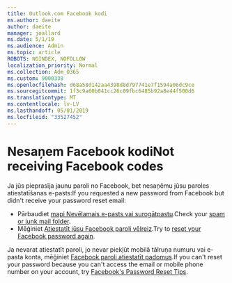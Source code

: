 ```yaml
---
title: Outlook.com Facebook kodi
ms.author: daeite
author: daeite
manager: joallard
ms.date: 5/1/19
ms.audience: Admin
ms.topic: article
ROBOTS: NOINDEX, NOFOLLOW
localization_priority: Normal
ms.collection: Adm_O365
ms.custom: 9000338
ms.openlocfilehash: d68a58d142aa4398d8d797741e7f1594a06dc9ce
ms.sourcegitcommit: 1f3c9a60b041cc26c09fbc6485b92a8e44f500d6
ms.translationtype: MT
ms.contentlocale: lv-LV
ms.lasthandoff: 05/01/2019
ms.locfileid: "33527452"
---
```

# <a name="not-receiving-facebook-codes"></a><span data-ttu-id="a5d14-102">Nesaņem Facebook kodi</span><span class="sxs-lookup"><span data-stu-id="a5d14-102">Not receiving Facebook codes</span></span>

<span data-ttu-id="a5d14-103">Ja jūs pieprasīja jaunu paroli no Facebook, bet nesaņēmu jūsu paroles atiestatīšanas e-pasts:</span><span class="sxs-lookup"><span data-stu-id="a5d14-103">If you requested a new password from Facebook but didn't receive your password reset email:</span></span>

- <span data-ttu-id="a5d14-104">Pārbaudiet [mapi Nevēlamais e-pasts vai surogātpastu](https://outlook.live.com/mail/junkemail).</span><span class="sxs-lookup"><span data-stu-id="a5d14-104">Check your [spam or junk mail folder](https://outlook.live.com/mail/junkemail).</span></span>
- <span data-ttu-id="a5d14-105">Mēģiniet [Atiestatīt jūsu Facebook paroli vēlreiz](https://www.facebook.com/help/213395615347144?helpref=faq_content).</span><span class="sxs-lookup"><span data-stu-id="a5d14-105">Try to [reset your Facebook password again](https://www.facebook.com/help/213395615347144?helpref=faq_content).</span></span>

<span data-ttu-id="a5d14-106">Ja nevarat atiestatīt paroli, jo nevar piekļūt mobilā tālruņa numuru vai e-pasta konta, mēģiniet [Facebook paroli atiestatīt padomus](https://www.facebook.com/help/218815984812734).</span><span class="sxs-lookup"><span data-stu-id="a5d14-106">If you can't reset your password because you can't access the email or mobile phone number on your account, try [Facebook's Password Reset Tips](https://www.facebook.com/help/218815984812734).</span></span>